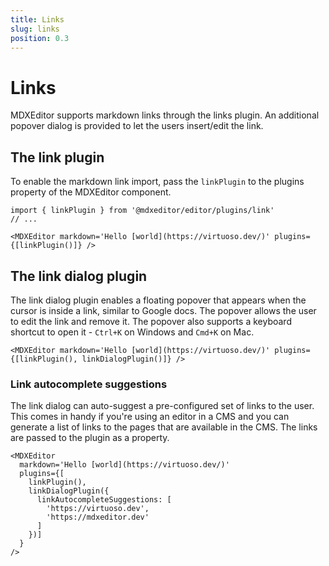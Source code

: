 ```yaml
---
title: Links
slug: links
position: 0.3
---
```


# Links

MDXEditor supports markdown links through the links plugin. An additional popover dialog is provided to let the users insert/edit the link.

## The link plugin

To enable the markdown link import, pass the `linkPlugin` to the plugins property of the MDXEditor component.

```tsx
import { linkPlugin } from '@mdxeditor/editor/plugins/link'
// ...

<MDXEditor markdown='Hello [world](https://virtuoso.dev/)' plugins={[linkPlugin()]} />
```

## The link dialog plugin

The link dialog plugin enables a floating popover that appears when the cursor is inside a link, similar to Google docs. The popover allows the user to edit the link and remove it. The popover also supports a keyboard shortcut to open it - `Ctrl+K` on Windows and `Cmd+K` on Mac.

```tsx
<MDXEditor markdown='Hello [world](https://virtuoso.dev/)' plugins={[linkPlugin(), linkDialogPlugin()]} />
```

### Link autocomplete suggestions

The link dialog can auto-suggest a pre-configured set of links to the user. This comes in handy if you're using an editor in a CMS and you can generate a list of links to the pages that are available in the CMS. The links are passed to the plugin as a property.

```tsx
<MDXEditor 
  markdown='Hello [world](https://virtuoso.dev/)' 
  plugins={[
    linkPlugin(), 
    linkDialogPlugin({
      linkAutocompleteSuggestions: [
        'https://virtuoso.dev', 
        'https://mdxeditor.dev'
      ]
    })]
  } 
/>
```
